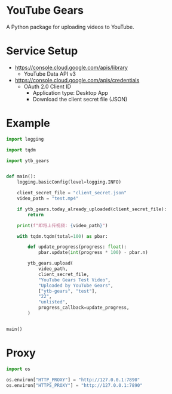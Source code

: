 # YouTube Gears

A Python package for uploading videos to YouTube.

# Service Setup

- <https://console.cloud.google.com/apis/library>
  - YouTube Data API v3
- <https://console.cloud.google.com/apis/credentials>
  - OAuth 2.0 Client ID
    - Application type: Desktop App
    - Download the client secret file (JSON)

# Example

```python
import logging

import tqdm

import ytb_gears


def main():
    logging.basicConfig(level=logging.INFO)

    client_secret_file = "client_secret.json"
    video_path = "test.mp4"

    if ytb_gears.today_already_uploaded(client_secret_file):
        return

    print(f"即将上传视频: {video_path}")

    with tqdm.tqdm(total=100) as pbar:

        def update_progress(progress: float):
            pbar.update(int(progress * 100) - pbar.n)

        ytb_gears.upload(
            video_path,
            client_secret_file,
            "YouTube Gears Test Video",
            "Uploaded by YouTube Gears",
            ["ytb-gears", "test"],
            "22",
            "unlisted",
            progress_callback=update_progress,
        )


main()
```

# Proxy

```python
import os

os.environ["HTTP_PROXY"] = "http://127.0.0.1:7890"
os.environ["HTTPS_PROXY"] = "http://127.0.0.1:7890"
```
